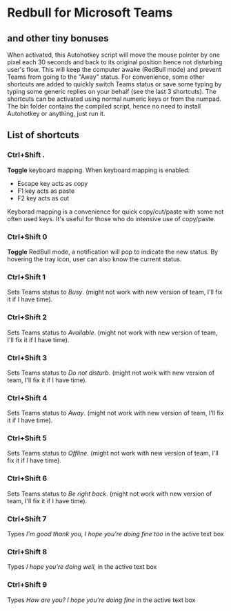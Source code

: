 # Redbull for Microsoft Teams
## and other tiny bonuses

When activated, this Autohotkey script will move the mouse pointer by one pixel each 30 seconds and back to its original position hence not disturbing user's flow. This will keep the computer awake (RedBull mode) and prevent Teams from going to the "Away" status. For convenience, some other shortcuts are added to quickly switch Teams status or save some typing by typing some generic replies on your behalf (see the last 3 shortcuts). The shortcuts can be activated using normal numeric keys or from the numpad.
The bin folder contains the compiled script, hence no need to install Autohotkey or anything, just run it.

## List of shortcuts

### Ctrl+Shift .
**Toggle** keyboard mapping. When keyboard mapping is enabled:
- Escape key acts as copy
- F1 key acts as paste
- F2 key acts as cut

Keyborad mapping is a convenience for quick copy/cut/paste with some not often used keys. It's useful for those who do intensive use of copy/paste.

### Ctrl+Shift 0
**Toggle** RedBull mode, a notification will pop to indicate the new status. By hovering the tray icon, user can also know the current status.

### Ctrl+Shift 1
Sets Teams status to *Busy*. (might not work with new version of team, I'll fix it if I have time).

### Ctrl+Shift 2
Sets Teams status to *Available*. (might not work with new version of team, I'll fix it if I have time).

### Ctrl+Shift 3
Sets Teams status to *Do not disturb*. (might not work with new version of team, I'll fix it if I have time).

### Ctrl+Shift 4
Sets Teams status to *Away*. (might not work with new version of team, I'll fix it if I have time).

### Ctrl+Shift 5
Sets Teams status to *Offline*. (might not work with new version of team, I'll fix it if I have time).

### Ctrl+Shift 6
Sets Teams status to *Be right back*. (might not work with new version of team, I'll fix it if I have time).

### Ctrl+Shift 7
Types *I'm good thank you, I hope you're doing fine too* in the active text box

### Ctrl+Shift 8
Types *I hope you're doing well,* in the active text box

### Ctrl+Shift 9
Types *How are you? I hope you're doing fine* in the active text box
